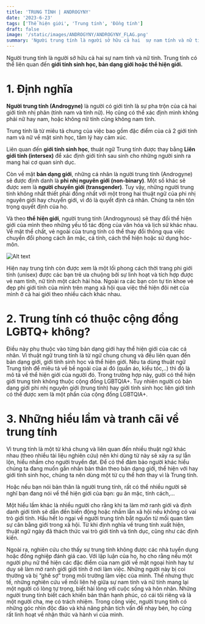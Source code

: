 ```yaml
---
title: 'TRUNG TÍNH | ANDROGYNY'
date: '2023-6-23'
tags: ['Thể hiện giới', 'Trung tính', 'Đồng tính']
draft: false
image: '/static/images/ANDROGYNY/ANDROGYNY_FLAG.png'
summary: 'Người trung tính là người sở hữu cả hai  sự nam tính và nữ tính. Trung tính có thể liên quan đến giới tính sinh học, bản dạng giới hoặc thể hiện giới.'
---
```


Người trung tính là người sở hữu cả hai sự nam tính và nữ tính. Trung tính có thể liên quan đến **giới tính sinh học, bản dạng giới hoặc thể hiện giới.**

# **1. Định nghĩa**

**Người trung tính (Androgyne)** là người có giới tính là sự pha trộn của cả hai giới tính nhị phân (tính nam và tính nữ). Họ cũng có thể xác định mình không phải nữ hay nam, hoặc không nữ tính cũng không nam tính.

Trung tính là từ miêu tả chung của việc bao gồm đặc điểm của cả 2 giới tính nam và nữ về mặt sinh học, tâm lý hay cảm xúc.

Liên quan đến **giới tính sinh học**, thuật ngữ Trung tính được thay bằng **Liên giới tính (intersex)** để xác định giới tính sau sinh cho những người sinh ra mang hai cơ quan sinh dục.

Còn về mặt **bản dạng giới**, những cá nhân là người trung tính (Androgyne) sẽ được định danh là **phi nhị nguyên giới (non-binary)**. Một số khác sẽ được xem là **người chuyển giới (transgender)**. Tuy vậy, những người trung tính không nhất thiết phải đồng nhất với một trong hai thuật ngữ của phi nhị nguyên giới hay chuyển giới, vì đó là quyết định cá nhân. Chúng ta nên tôn trọng quyết định của họ.

Và theo **thể hiện giới**, người trung tính (Androgynous) sẽ thay đổi thể hiện giới của mình theo những yếu tố tác động của văn hóa và lịch sử khác nhau. Về mặt thể chất, vẻ ngoài của trung tính có thể thay đổi thông qua việc chuyển đổi phong cách ăn mặc, cá tính, cách thể hiện hoặc sử dụng hóc-môn.

![Alt text](/static/images/ANDROGYNY/ANDROGYNY_FLAG.png 'Lá cờ Trung tính phổ biến nhất')

Hiện nay trung tính còn được xem là một lối phong cách thời trang phi giới tính (unisex) được các bạn trẻ ưa chuộng bởi sự linh hoạt và tích hợp được vẻ nam tính, nữ tính một cách hài hòa. Ngoài ra các bạn còn tự tin khoe vẻ đẹp phi giới tính của mình trên mạng xã hội qua việc thể hiện đôi nét của mình ở cả hai giới theo nhiều cách khác nhau.

# **2. Trung tính có thuộc cộng đồng LGBTQ+ không?**

Điều này phụ thuộc vào từng bản dạng giới hay thể hiện giới của các cá nhân. Vì thuật ngữ trung tính là từ ngữ chung chung và đều liên quan đến bản dạng giới, giới tính sinh học và thể hiện giới. Nếu ta dùng thuật ngữ Trung tính để miêu tả về bề ngoài của ai đó (quần áo, kiểu tóc,..) thì đó là mô tả về thể hiện giới của người đó. Trong trường hợp này, gười có thể hiện giới trung tính không thuộc cộng đồng LGBTQIA+. Tuy nhiên người có bản dạng giới phi nhị nguyên giới (trung tính) hay giới tính sinh học liên giới tính có thể được xem là một phần của cộng đồng LGBTQIA+.

# **3. Những hiểu lầm và tranh cãi về trung tính**

Vì trung tính là một từ khá chung và liên quan đến nhiều thuật ngữ khác nhau (theo nhiều tài liệu nghiên cứu) nên khi dùng từ này sẽ xảy ra sự lẫn lộn, hiểu nhầm cho người truyền đạt. Để có thể đảm bảo người khác hiểu chúng ta đang muốn gắn nhãn bản thân theo bản dạng giới, thể hiện với hay giới tính sinh học, chúng ta nên dùng một từ cụ thể hơn thay vì là Trung tính.

Hoặc nếu bạn nói bản thân là người trung tính, rất có thể nhiều người sẽ nghĩ bạn đang nói về thể hiện giới của bạn: gu ăn mặc, tính cách,...

Một hiểu lầm khác là nhiều người cho rằng khi ta làm mờ ranh giới và định danh giới tính sẽ dẫn đến biến động hoặc nhầm lẫn xã hội nếu không có vai trò giới tính. Hầu hết lo ngại về người trung tính bắt nguồn từ mối quan tâm sự cân bằng giới trong xã hội. Từ khi định nghĩa về trung tính xuất hiện, thuật ngữ ngày đã thách thức vai trò giới tính và tình dục, cũng như các định kiến.

Ngoài ra, nghiên cứu cho thấy sự trung tính không được các nhà tuyển dụng hoặc đồng nghiệp đánh giá cao. Với lập luận của họ, họ cho rằng nếu một người phụ nữ thể hiện các đặc điểm của nam giới về mặt ngoại hình hay tư duy sẽ làm mờ ranh giới giới tính ở nơi làm việc. Những người này bị coi thường và bị “ghê sợ” trong môi trường làm việc của mình. Thế nhưng thực tế, những nghiên cứu về mối liên hệ giữa sự nam tính và nữ tính mang lại một người có lòng tự trọng, biết hài lòng với cuộc sống và hôn nhân. Những người trung tính biết cách khiến bản thân hạnh phúc, có cái tôi riêng và là một người cha, mẹ có trách nhiệm. Trong công việc, người trung tính có những góc nhìn độc đáo và khả năng phân tích vấn đề nhạy bén, họ cũng rất linh hoạt về nhận thức và hành vi của mình.
